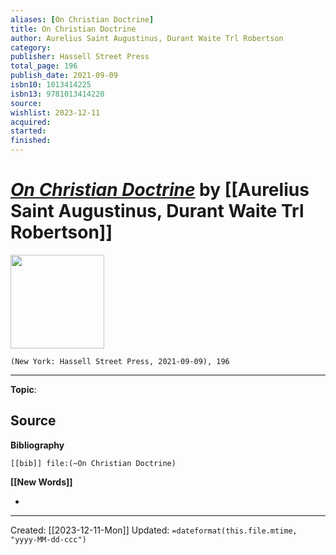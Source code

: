 ```yaml
---
aliases: [On Christian Doctrine]
title: On Christian Doctrine
author: Aurelius Saint Augustinus, Durant Waite Trl Robertson
category: 
publisher: Hassell Street Press
total_page: 196
publish_date: 2021-09-09
isbn10: 1013414225
isbn13: 9781013414220
source: 
wishlist: 2023-12-11
acquired: 
started: 
finished: 
---
```

# *[On Christian Doctrine]()* by [[Aurelius Saint Augustinus, Durant Waite Trl Robertson]]

<img src="http://books.google.com/books/content?id=QTG0zgEACAAJ&printsec=frontcover&img=1&zoom=1&source=gbs_api" width=150>

`(New York: Hassell Street Press, 2021-09-09), 196`



--- 
**Topic**: 

**Source**
- 

**Bibliography**

```query
[[bib]] file:(~On Christian Doctrine)
```
 

**[[New Words]]**

- 

---
Created: [[2023-12-11-Mon]]
Updated: `=dateformat(this.file.mtime, "yyyy-MM-dd-ccc")`